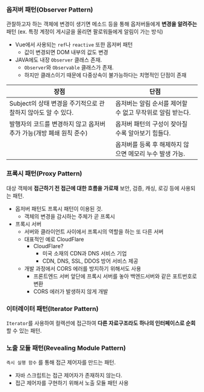 ### 옵저버 패턴(Observer Pattern)

관찰하고자 하는 객체에 변경이 생기면 메소드 등을 통해 옵저버들에게 **변경을 알려주는** 패턴 (ex. 특정 계정이 게시글을 올리면 팔로워들에게 알림이 가는 방식)

- Vue에서 사용되는 `ref`나 `reactive` 또한 옵저버 패턴
    - 값이 변경되면 DOM 내부의 값도 변경
- JAVA에도 내장 `Observer` 클래스 존재.
    - `Observer`와 `Observable` 클래스가 존재.
    - 하지만 클래스이기 때문에 다중상속이 불가능하다는 치명적인 단점이 존재

| 장점 | 단점 |
| --- | --- |
| Subject의 상태 변경을 주기적으로 관찰하지 않아도 알 수 있다. | 옵저버는 알림 순서를 제어할 수 없고 무작위로 알림 받는다. |
| 발행자의 코드를 변경하지 않고 옵저버 추가 가능(개방 폐쇄 원칙 준수) | 옵저버 패턴의 구성이 잦아질 수록 알아보기 힘들다. |
|  | 옵저버를 등록 후 해제하지 않으면 메모리 누수 발생 가능. |

### 프록시 패턴(Proxy Pattern)

대상 객체에 **접근하기 전 접근에 대한 흐름을 가로채** 보안, 검증, 캐싱, 로깅 등에 사용되는 패턴.

- 옵저버 패턴도 프록시 패턴이 이용된 것.
    - 객체의 변경을 감시하는 주체가 곧 프록시
- 프록시 서버
    - 서버와 클라이언트 사이에서 프록시의 역할을 하는 또 다른 서버
    - 대표적인 예로 CloudFlare
        - CloudFlare?
            - 미국 소재의 CDN과 DNS 서비스 기업
            - CDN, DNS, SSL, DDOS 방어 서비스 제공
    - 개발 과정에서 CORS 에러를 방지하기 위해서도 사용
        - 프론트엔드 서버 앞단에 프록시 서버를 놓아 백엔드서버와 같은 포트번호로 변환
        - CORS 에러가 발생하지 않게 개발

### 이터레이터 패턴(Iterator Pattern)

`Iterator`를 사용하여 컬렉션에 접근하여 **다른 자료구조라도 하나의 인터페이스로 순회**할 수 있는 패턴.

### 노출 모듈 패턴(Revealing Module Pattern)

`즉시 실행 함수` 를 통해 접근 제어자를 만드는 패턴.

- 자바 스크립트는 접근 제어자가 존재하지 않는다.
- 접근 제어자를 구현하기 위해서 노출 모듈 패턴 사용